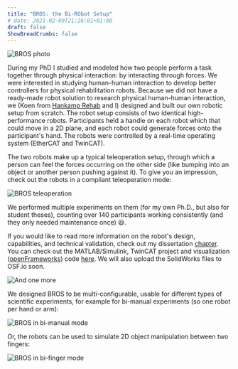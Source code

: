 ```yaml
---
title: "BROS: the Bi-RObot Setup"
# date: 2021-02-09T21:26:01+01:00
draft: false
ShowBreadCrumbs: false
---
```


![BROS photo](/img/bros-photo-lowres.png)

During my PhD I studied and modeled how two people perform a task together through physical interaction: by interacting through forces. We were interested in studying human-human interaction to develop better controllers for physical rehabilitation robots. Because we did not have a ready-made robot solution to research physical human-human interaction, we (Koen from [Hankamp Rehab](https://www.hankamprehab.nl/) and I) designed and built our own robotic setup from scratch. The robot setup consists of two identical high-performance robots. Participants held a handle on each robot which that could move in a 2D plane, and each robot could generate forces onto the participant's hand. The robots were controlled by a real-time operating system (EtherCAT and TwinCAT). 

The two robots make up a typical teleoperation setup, through which a person can feel the forces occurring on the other side (like bumping into an object or another person pushing against it). To give you an impression, check out the robots in a compliant teleoperation mode:

![BROS teleoperation](/gif/bros-teleop.gif#center)

We performed multiple experiments on them (for my own Ph.D., but also for student theses), counting over 140 participants working consistently (and they only needed maintenance once) 😃.

If you would like to read more information on the robot's design, capabilities, and technical validation, check out my dissertation [chapter](/bros-chapter-phdthesis-220221.pdf). You can check out the MATLAB/Simulink, TwinCAT project and visualization ([openFrameworks](https://openframeworks.cc/)) code [here](https://github.com/niekbeckers/bi-robot-setup). We will also upload the SolidWorks files to OSF.io soon. 

![And one more](/img/bros-render-overview.png)

We designed BROS to be multi-configurable, usable for different types of scientific experiments, for example for bi-manual experiments (so one robot per hand or arm):

![BROS in bi-manual mode](/img/bros-bimanual.jpg)

Or, the robots can be used to simulate 2D object manipulation between two fingers:

![BROS in bi-finger mode](/img/bros-bifinger.jpg)




